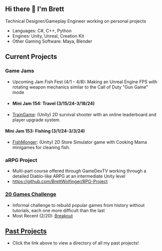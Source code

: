 ## Hi there 👋 I'm Brett

Technical Designer/Gameplay Engineer working on personal projects
* Languages: C#, C++, Python
* Engines: Unity, Unreal, Creation Kit
* Other Gaming Software: Maya, Blender

## Current Projects
### Game Jams
* Upcoming Jam Fish Fest (4/1 - 4/8): Making an Unreal Engine FPS with rotating weapon mechanics similar to the Call of Duty "Gun Game" mode
* #### Mini Jam 154: Travel (3/15/24-3/18/24)
* [TrainGame](https://github.com/BrettWolfinger/MiniJam154): (Unity) 2D survival shooter with an online leaderboard and player upgrade system.
#### Mini Jam 153: Fishing (3/1/24-3/3/24)
* [FishMonger](https://github.com/BrettWolfinger/Fishmonger): (Unity) 2D Store Simulator game with Cooking Mama minigames for cleaning fish.
  
### aRPG Project
* Multi-part course offered through GameDevTV working through a detailed Diablo-like ARPG at an intermediate Unity level
* https://github.com/BrettWolfinger/RPG-Project 

### [20 Games Challenge](https://20_games_challenge.gitlab.io/)
* Informal challenge to rebuild popular games from history without tutorials, each one more difficult than the last
* Most Recent (2/20): [Breakout](https://github.com/BrettWolfinger/Breakout)

## [Past Projects](https://github.com/BrettWolfinger/BrettWolfinger/blob/main/PastProjects.md)
* Click the link above to view a directory of all my past projects!
<!--
**BrettWolfinger/BrettWolfinger** is a ✨ _special_ ✨ repository because its `README.md` (this file) appears on your GitHub profile.

Here are some ideas to get you started:

- 🔭 I’m currently working on ...
- 🌱 I’m currently learning ...
- 👯 I’m looking to collaborate on ...
- 🤔 I’m looking for help with ...
- 💬 Ask me about ...
- 📫 How to reach me: ...
- 😄 Pronouns: ...
- ⚡ Fun fact: ...
-->
